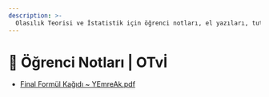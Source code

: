 ```yaml
---
description: >-
  Olasılık Teorisi ve İstatistik için öğrenci notları, el yazıları, tutulmuş veya alınmış notlar
---
```


# 📕 Öğrenci Notları \| OTvİ

<!--YPackage.YGitbookIntegration-tarafından-otomatik-oluşturulmuştur-->

- [Final Formül Kağıdı ~ YEmreAk.pdf](Final%20Form%C3%BCl%20Ka%C4%9F%C4%B1d%C4%B1%20~%20YEmreAk.pdf)

<!--YPackage.YGitbookIntegration-tarafından-otomatik-oluşturulmuştur-->
